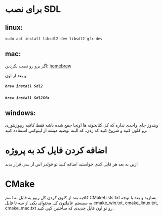 # برای نصب SDL
## linux:
`sudo apt install libsdl2-dev libsdl2-gfx-dev`

## mac:

اگر برو رو نصب نکردین:
[homebrew](https://brew.sh/ "brew.sh")

و بعد از اون:
##### `brew install Sdl2`
##### `brew install Sdl2Gfx`

## windows:

ویندوز جای واحدی نداره که کل کتابخونه ها اونجا جمع شده باشه فقط کافیه ریپوزیتوری رو کلون کنید و شروع کنید کد زدن. که البته توصیه میشه از لینوکس استفاده کنید.

# اضافه کردن فایل کد به پروژه
ازین به بعد هر فایل کدی خواستید اضافه کنید تو فولدر اس آر سی قرار بدید

# CMake
کافیه بعد از کلون کردن کل ریپو یه فایل به اسم
CMakeLists.txt بسازید و بعد
با توجه به سیستم عاملتون کل محتوای یکی از سه تا فایل
cmake_win.txt, cmake_linux.txt, cmake_mac.txt 
رو تو اون فایل جدیدی که ساختین کپی کنید.
